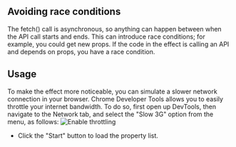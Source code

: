## Avoiding race conditions
The fetch() call is asynchronous, so anything can happen between when the API call starts and ends. This can introduce race conditions; for example, you could get new props. If the code in the effect is calling an API and depends on props, you have a race condition.


## Usage
To make the effect more noticeable, you can simulate a slower network connection in your browser. Chrome Developer Tools allows you to easily throttle your internet bandwidth. To do so, first open up DevTools, then navigate to the Network tab, and select the "Slow 3G" option from the menu, as follows:
![Enable throttling](/src/images/enable-throttling.png)
-   Click the "Start" button to load the property list.
